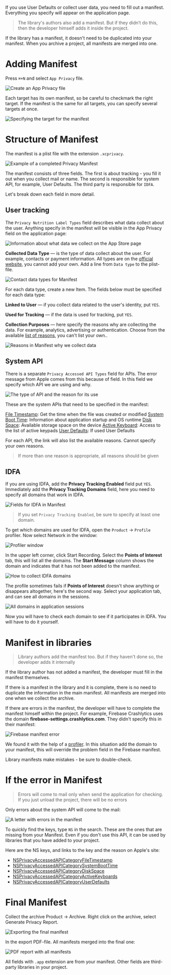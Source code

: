 If you use User Defaults or collect user data, you need to fill out a manifest. Everything you specify will appear on the application page.

> The library's authors also add a manifest. But if they didn’t do this, then the developer himself adds it inside the project.

If the library has a manifest, it doesn't need to be duplicated into your manifest. When you archive a project, all manifests are merged into one.

# Adding Manifest

Press `⌘+N` and select `App Privacy` file.

![Create an `App Privacy` file](https://cdn.sparrowcode.io/tutorials/privacy-manifest/app-privacy.png?v=1)

Each target has its own manifest, so be careful to checkmark the right target. If the manifest is the same for all targets, you can specify several targets at once.

![Specifying the target for the manifest](https://cdn.sparrowcode.io/tutorials/privacy-manifest/enable-target.png?v=1)

# Structure of Manifest

The manifest is a plist file with the extension `.xcprivacy`.

![Example of a completed Privacy Manifest](https://cdn.sparrowcode.io/tutorials/privacy-manifest/base-app-manifest.png?v=1)

The manifest consists of three fields. The first is about tracking - you fill it out when you collect mail or name. The second is responsible for system API, for example, User Defaults. The third party is responsible for `IDFA`.

Let's break down each field in more detail.

## User tracking

The `Privacy Nutrition Label Types` field describes what data collect about the user. Anything specify in the manifest will be visible in the App Privacy field on the application page:

![Information about what data we collect on the App Store page](https://cdn.sparrowcode.io/tutorials/privacy-manifest/nutrition-label-app-store.png?v=1)

**Collected Data Type** — is the type of data collect about the user. For example, contacts or payment information. All types are on the [official website](https://developer.apple.com/documentation/bundleresources/privacy_manifest_files/describing_data_use_in_privacy_manifests#4250555), you cannot add your own. Add a line from `Data type` to the plist-file.

![Contact data types for Manifest](https://cdn.sparrowcode.io/tutorials/privacy-manifest/collected-data-type.png?v=1)

For each data type, create a new Item. The fields below must be specified for each data type:

**Linked to User** — if you collect data related to the user's identity, put `YES`.

**Used for Tracking** — if the data is used for tracking, put `YES`.

**Collection Purposes** — here specify the reasons why are collecting the data. For example, analytics, advertising or authentication. Choose from the available [list of reasons](https://developer.apple.com/documentation/bundleresources/privacy_manifest_files/describing_data_use_in_privacy_manifests#4250556), you can't list your own..

![Reasons in Manifest why we collect data](https://cdn.sparrowcode.io/tutorials/privacy-manifest/collection-purposes.png?v=1)

## System API

There is a separate `Privacy Accessed API Types` field for APIs. The error message from Apple comes from this because of field. In this field we specify which API we are using and why.

![The type of API and the reason for its use](https://cdn.sparrowcode.io/tutorials/privacy-manifest/privacy-accessed-api-reasons.png?v=1)

These are the system APIs that need to be specified in the manifest:

[File Timestamp](https://developer.apple.com/documentation/bundleresources/privacy_manifest_files/describing_use_of_required_reason_api#4278393): Get the time when the file was created or modified
[System Boot Time](https://developer.apple.com/documentation/bundleresources/privacy_manifest_files/describing_use_of_required_reason_api#4278394): Information about application startup and OS runtime
[Disk Space](https://developer.apple.com/documentation/bundleresources/privacy_manifest_files/describing_use_of_required_reason_api#4278397): Available storage space on the device
[Active Keyboard](https://developer.apple.com/documentation/bundleresources/privacy_manifest_files/describing_use_of_required_reason_api#4278400): Access to the list of active keypads
[User Defaults](https://developer.apple.com/documentation/bundleresources/privacy_manifest_files/describing_use_of_required_reason_api#4278401): If used User Defaults

For each API, the link will also list the available reasons.  Cannot specify your own reasons.

> If more than one reason is appropriate, all reasons should be given

## IDFA

If you are using IDFA, add the **Privacy Tracking Enabled** field put `YES`. Immediately add the **Privacy Tracking Domains** field, here you need to specify all domains that work in IDFA.

![Fields for IDFA in Manifest](https://cdn.sparrowcode.io/tutorials/privacy-manifest/tracking-enabled-tracking-domains.png?v=1)

> If you set `Privacy Tracking Enabled`, be sure to specify at least one domain.

To get which domains are used for IDFA, open the `Product` → `Profile` profiler. Now select Network in the window:

![Profiler window](https://cdn.sparrowcode.io/tutorials/privacy-manifest/profile-network.png?v=1)

In the upper left corner, click Start Recording. Select the **Points of Interest** tab, this will list all the domains. The **Start Message** column shows the domain and indicates that it has not been added to the manifest.

![How to collect IDFA domains](https://cdn.sparrowcode.io/tutorials/privacy-manifest/points-of-interest.png?v=1)

The profile sometimes fails if **Points of Interest** doesn't show anything or disappears altogether, here's the second way. Select your application tab, and can see all domains in the sessions.

![All domains in application sessions](https://cdn.sparrowcode.io/tutorials/privacy-manifest/app-sessions.png?v=1)

Now you will have to check each domain to see if it participates in IDFA. You will have to do it yourself.

# Manifest in libraries

> Library authors add the manifest too. But if they haven't done so, the developer adds it internally

If the library author has not added a manifest, the developer must fill in the manifest themselves.

If there is a manifest in the library and it is complete, there is no need to duplicate the information in the main manifest. All manifests are merged into one when we collect the archive.

If there are errors in the manifest, the developer will have to complete the manifest himself within the project. For example, Firebase Crashlytics uses the domain **firebase-settings.crashlytics.com**. They didn't specify this in their manifest:

![Firebase manifest error](https://cdn.sparrowcode.io/tutorials/privacy-manifest/firebase-manifest.png?v=1)

We found it with the help of a [profiler](https://beta.sparrowcode.io/ru/tutorials/privacy-manifest#idfa). In this situation add the domain to your manifest, this will override the problem field in the Firebase manifest.

Library manifests make mistakes - be sure to double-check.

# If the error in Manifest

> Errors will come to mail only when send the application for checking. If you just unload the project, there will be no errors

Only errors about the system API will come to the mail:

![A letter with errors in the manifest](https://cdn.sparrowcode.io/tutorials/privacy-manifest/privacy-manifest-email.png)

To quickly find the keys, type `NS` in the search. These are the ones that are missing from your Manifest. Even if you don't use this API, it can be used by libraries that you have added to your project.

Here are the NS keys, and links to the key and the reason on Apple's site:

- [NSPrivacyAccessedAPICategoryFileTimestamp](https://developer.apple.com/documentation/bundleresources/privacy_manifest_files/describing_use_of_required_reason_api#4278393)
- [NSPrivacyAccessedAPICategorySystemBootTime](https://developer.apple.com/documentation/bundleresources/privacy_manifest_files/describing_use_of_required_reason_api#4278394)
- [NSPrivacyAccessedAPICategoryDiskSpace](https://developer.apple.com/documentation/bundleresources/privacy_manifest_files/describing_use_of_required_reason_api#4278397)
- [NSPrivacyAccessedAPICategoryActiveKeyboards](https://developer.apple.com/documentation/bundleresources/privacy_manifest_files/describing_use_of_required_reason_api#4278400)
- [NSPrivacyAccessedAPICategoryUserDefaults](https://developer.apple.com/documentation/bundleresources/privacy_manifest_files/describing_use_of_required_reason_api#4278401)

# Final Manifest

Collect the archive Product -> Archive. Right click on the archive, select Generate Privacy Report.

![Exporting the final manifest](https://cdn.sparrowcode.io/tutorials/privacy-manifest/generate-privacy-report.png?v=1)

In the export PDF-file. All manifests merged into the final one:

![PDF report with all manifests](https://cdn.sparrowcode.io/tutorials/privacy-manifest/pdf-report.png?v=1)

All fields with `.app` extension are from your manifest. Other fields are third-party libraries in your project.